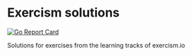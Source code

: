# Exercism solutions

[![Go Report Card](https://goreportcard.com/badge/github.com/eze8789/exercism)](https://goreportcard.com/report/github.com/eze8789/exercism)

Solutions for exercises from the learning tracks of exercism.io